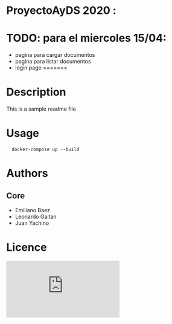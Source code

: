 # ProyectoAyDS 2020 :
# 
# 
# TODO: para el miercoles 15/04: 
 * pagina para cargar documentos
 * pagina para listar documentos
 * login page
=======
# Description

This is a sample readme file 

# Usage

```
  docker-compose up --build
```


# Authors

## Core

  * Emiliano Baez
  * Leonardo Gaitan
  * Juan Yachino

# Licence
![Licence](https://github.com/juanyachino/notifications/blob/master/LICENSE.txt)  


